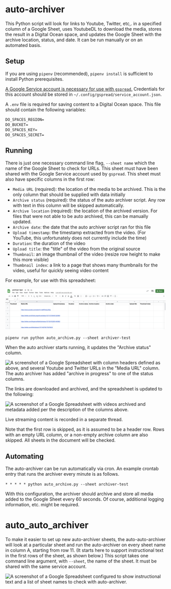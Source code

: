 # auto-archiver

This Python script will look for links to Youtube, Twitter, etc,. in a specified column of a Google Sheet, uses YoutubeDL to download the media, stores the result in a Digital Ocean space, and updates the Google Sheet with the archive location, status, and date. It can be run manually or on an automated basis.

## Setup

If you are using `pipenv` (recommended), `pipenv install` is sufficient to install Python prerequisites.

[A Google Service account is necessary for use with `gspread`.](https://gspread.readthedocs.io/en/latest/oauth2.html#for-bots-using-service-account) Credentials for this account should be stored in `~/.config/gspread/service_account.json`.

A `.env` file is required for saving content to a Digital Ocean space. This file should contain the following variables:

```
DO_SPACES_REGION=
DO_BUCKET=
DO_SPACES_KEY=
DO_SPACES_SECRET=
```

## Running

There is just one necessary command line flag, `--sheet name` which the name of the Google Sheet to check for URLs. This sheet must have been shared with the Google Service account used by `gspread`. This sheet must also have specific columns in the first row:
* `Media URL` (required): the location of the media to be archived. This is the only column that should be supplied with data initially
* `Archive status` (required): the status of the auto archiver script. Any row with text in this column will be skipped automatically.
* `Archive location` (required): the location of the archived version. For files that were not able to be auto archived, this can be manually updated.
* `Archive date`: the date that the auto archiver script ran for this file
* `Upload timestamp`: the timestamp extracted from the video. (For YouTube, this unfortunately does not currently include the time)
* `Duration`: the duration of the video
* `Upload title`: the "title" of the video from the original source
* `Thumbnail`: an image thumbnail of the video (resize row height to make this more visible)
* `Thumbnail index`: a link to a page that shows many thumbnails for the video, useful for quickly seeing video content

For example, for use with this spreadsheet:

![A screenshot of a Google Spreadsheet with column headers defined as above, and several Youtube and Twitter URLs in the "Media URL" column](docs/demo-before.png)

```pipenv run python auto_archive.py --sheet archiver-test```

When the auto archiver starts running, it updates the "Archive status" column.

![A screenshot of a Google Spreadsheet with column headers defined as above, and several Youtube and Twitter URLs in the "Media URL" column. The auto archiver has added "archive in progress" to one of the status columns.](docs/demo-progress.png)

The links are downloaded and archived, and the spreadsheet is updated to the following:

![A screenshot of a Google Spreadsheet with videos archived and metadata added per the description of the columns above.](docs/demo-after.png)

Live streaming content is recorded in a separate thread.

Note that the first row is skipped, as it is assumed to be a header row. Rows with an empty URL column, or a non-empty archive column are also skipped. All sheets in the document will be checked.

## Automating

The auto-archiver can be run automatically via cron. An example crontab entry that runs the archiver every minute is as follows.

```* * * * * python auto_archive.py --sheet archiver-test```

With this configuration, the archiver should archive and store all media added to the Google Sheet every 60 seconds. Of course, additional logging information, etc. might be required.

# auto_auto_archiver

To make it easier to set up new auto-archiver sheets, the auto-auto-archiver will look at a particular sheet and run the auto-archiver on every sheet name in column A, starting from row 11. (It starts here to support instructional text in the first rows of the sheet, as shown below.) This script takes one command line argument, with `--sheet`, the name of the sheet. It must be shared with the same service account.

![A screenshot of a Google Spreadsheet configured to show instructional text and a list of sheet names to check with auto-archiver.](docs/auto-auto.png)

